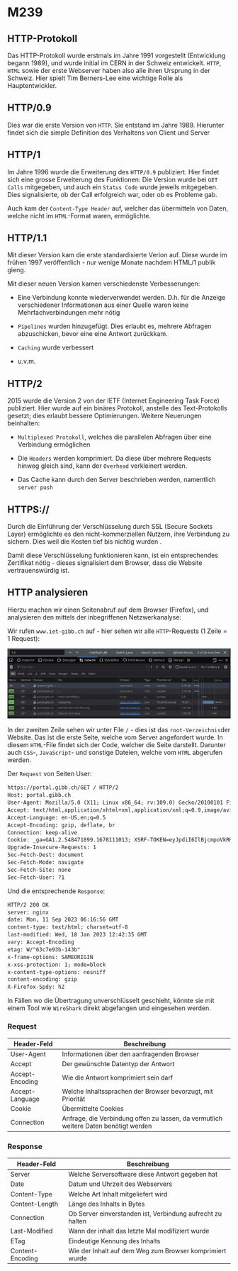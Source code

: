 # M239

## HTTP-Protokoll

Das HTTP-Protokoll wurde erstmals im Jahre 1991 vorgestellt (Entwicklung begann 1989), und wurde initial im CERN in der Schweiz entwickelt. `HTTP`, `HTML` sowie der erste Webserver haben also alle ihren Ursprung in der Schweiz. Hier spielt Tim Berners-Lee eine wichtige Rolle als Hauptentwickler.

## HTTP/0.9

Dies war die erste Version von `HTTP`. Sie entstand im Jahre 1989. Hierunter findet sich die simple Definition des Verhaltens von Client und Server

## HTTP/1

Im Jahre 1996 wurde die Erweiterung des `HTTP/0.9` publiziert. Hier findet sich eine grosse Erweiterung des Funktionen: Die Version wurde bei `GET Calls` mitgegeben, und auch ein `Status Code` wurde jeweils mitgegeben. Dies signalisierte, ob der Call erfolgreich war, oder ob es Probleme gab.

Auch kam der `Content-Type Header` auf, welcher das übermitteln von Daten, welche nicht im `HTML`-Format waren, ermöglichte.

## HTTP/1.1

Mit dieser Version kam die erste standardisierte Verion auf. Diese wurde im frühen 1997 veröffentlich - nur wenige Monate nachdem HTML/1 publik gieng.

Mit dieser neuen Version kamen verschiedenste Verbesserungen:

- Eine Verbindung konnte wiederverwendet werden. D.h. für die Anzeige verschiedener Informationen aus einer Quelle waren keine Mehrfachverbindungen mehr nötig

- `Pipelines` wurden hinzugefügt. Dies erlaubt es, mehrere Abfragen abzuschicken, bevor eine eine Antwort zurückkam. 

- `Caching` wurde verbessert

- u.v.m.

## HTTP/2

2015 wurde die Version 2 von der IETF (Internet Engineering Task Force) publiziert. Hier wurde auf ein binäres Protokoll, anstelle des Text-Protokolls gesetzt; dies erlaubt bessere Optimierungen. Weitere Neuerungen beinhalten:

- `Multiplexed Protokoll`, welches die parallelen Abfragen über eine Verbindung ermöglichen

- Die `Headers` werden komprimiert. Da diese über mehrere Requests hinweg gleich sind, kann der `Overhead` verkleinert werden.

- Das Cache kann durch den Server beschrieben werden, namentlich `server push`

## HTTPS://

Durch die Einführung der Verschlüsselung durch SSL (Secure Sockets Layer) ermöglichte es den nicht-kommerziellen Nutzern, ihre Verbindung zu sichern. Dies weil die Kosten tief bis nichtig wurden .

Damit diese Verschlüsselung funktionieren kann, ist ein entsprechendes Zertifikat nötig - dieses signalisiert dem Browser, dass die Website vertrauenswürdig ist.

## HTTP analysieren

Hierzu machen wir einen Seitenabruf auf dem Browser (Firefox), und analysieren den mittels der inbegriffenen Netzwerkanalyse:

Wir rufen `www.iet-gibb.ch` auf - hier sehen wir alle `HTTP`-Requests (1 Zeile = 1 Request):

![Alt text](image.png)

In der zweiten Zeile sehen wir unter File `/` - dies ist das `root-Verzeichnis`der Website. Das ist die erste Seite, welche vom Server angefordert wurde. In diesem `HTML`-File findet sich der Code, welcher die Seite darstellt. Darunter auch `CSS`-, `JavaScript`- und sonstige Dateien, welche vom `HTML` abgerufen werden.

Der `Request` von Seiten User:

```HTML
https://portal.gibb.ch/GET / HTTP/2
Host: portal.gibb.ch
User-Agent: Mozilla/5.0 (X11; Linux x86_64; rv:109.0) Gecko/20100101 Firefox/117.0
Accept: text/html,application/xhtml+xml,application/xml;q=0.9,image/avif,image/webp,*/*;q=0.8
Accept-Language: en-US,en;q=0.5
Accept-Encoding: gzip, deflate, br
Connection: keep-alive
Cookie: _ga=GA1.2.548471899.1678111013; XSRF-TOKEN=eyJpdiI6IlBjcmpoVkRKSEpnTUNwQW5FTThqV3c9PSIsInZhbHVlIjoiUVBXdXNoVUltTGp1eStXMS9qNndSUm1hR2dpVWJyS0t0MEJBbDVWelNUeFZNRVBGOHN5ME0xMWpHanNSSHdhTXQxSjJoNDR4MmJxaWJIaFZmQUFpNWFMamM5SStGMTB2YW52dExib1lJN2RzRGkyWFRIajlBc0JuYW5HaUtyTksiLCJtYWMiOiJhZTEzMDc5OTIyZjkzY2FiNDQ3YjA1ODA3MDViYjlmMjNmMDhiMDE2MDlhNjE0MzQ3NGI1M2M5ZTY0NThmYTM4IiwidGFnIjoiIn0%3D; gibb_portal_session=eyJpdiI6IjNWYk5vRHFEbTBBUXQzTk13VG1wQlE9PSIsInZhbHVlIjoiQ1NDZmlwS3JjVDlZWDM4WHIzZHFCZDdxSDQ1cW9uRlg1WGV0SHJyYzFxVWE4NHc4cUlRRWZEUEZyaVo4a2VOVjR4THdvMTJJWGNnTmhTakRqYWNodkRwODhjZ0RYOUkwZGxEREFsTStOajlvUWwreDRKQ05mcktvb09YbnVsbEMiLCJtYWMiOiJjMjU1MGU5YWQyNzVmZjYwOGQ0N2YyNTYyMGNlNzUzY2ZjN2Y4OTAwOTM3NmMwZTc4YTEyZmMyZmI5ZTRkZWQxIiwidGFnIjoiIn0%3D
Upgrade-Insecure-Requests: 1
Sec-Fetch-Dest: document
Sec-Fetch-Mode: navigate
Sec-Fetch-Site: none
Sec-Fetch-User: ?1
```

Und die entsprechende `Response`:


```HTML
HTTP/2 200 OK
server: nginx
date: Mon, 11 Sep 2023 06:16:56 GMT
content-type: text/html; charset=utf-8
last-modified: Wed, 18 Jan 2023 12:42:35 GMT
vary: Accept-Encoding
etag: W/"63c7e93b-143b"
x-frame-options: SAMEORIGIN
x-xss-protection: 1; mode=block
x-content-type-options: nosniff
content-encoding: gzip
X-Firefox-Spdy: h2
```

In Fällen wo die Übertragung unverschlüsselt geschieht, könnte sie mit einem Tool wie `WireShark` direkt abgefangen und eingesehen werden.

### Request

| Header-Feld     | Beschreibung                                                                         |
| --------------- | ------------------------------------------------------------------------------------ |
| User-Agent      | Informationen über den aanfragenden Browser                                          |
| Accept          | Der gewünschte Datentyp der Antwort                                                  |
| Accept-Encoding | Wie die Antwort komprimiert sein darf                                                |
| Accept-Language | Welche Inhaltssprachen der Browser bevorzugt, mit Priorität                          |
| Cookie          | Übermittelte Cookies                                                                 |
| Connection      | Anfrage, die Verbindung offen zu lassen, da vermutlich weitere Daten benötigt werden |

### Response

| Header-Feld      | Beschreibung                                               |
| ---------------- | ---------------------------------------------------------- |
| Server           | Welche Serversoftware diese Antwort gegeben hat            |
| Date             | Datum und Uhrzeit des Webservers                           |
| Content-Type     | Welche Art Inhalt mitgeliefert wird                        |
| Content-Length   | Länge des Inhalts in Bytes                                 |
| Connection       | Ob Server einverstanden ist, Verbindung aufrecht zu halten |
| Last-Modified    | Wann der inhalt das letzte Mal modifiziert wurde           |
| ETag             | Eindeutige Kennung des Inhalts                             |
| Content-Encoding | Wie der Inhalt auf dem Weg zum Browser komprimiert wurde   |